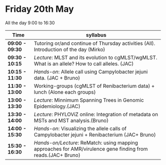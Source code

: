 # Friday 20th May 


All the day 9:00 to 16:30

Time | syllabus
-----| --------
**09:00 - 09:30** | Tutoring or/and continue of Thursday activities (All). Introduction of the day (Mirko)
**09:30 - 10:15** | *Lecture*: MLST and its evolution to cgMLST/wgMLST. What is an allele? How to call alleles. (JAC)
**10:15 - 11:30** | *Hands-on*: Allele call using Campylobacter jejuni data. (JAC + Bruno)
**11:30 - 13:00** | Working-groups (cgMLST of Renibacterium data) + lunch (Alone each groups)
**13:00 - 13:30** | *Lecture*: Minnimum Spanning Trees in Genomic Epidemiology.(JAC)
**13:30 - 14:00** | *Lecture*: PHYLOViZ online: Integration of metadata on MSTs and MST analysis.(Bruno)
**14:00 - 15:30** | *Hands-on*: Visualizing the allele calls of Campylobacter jejuni + Renibacterium (JAC+ Bruno)
**15:30 - 16:30** | *Hands-on/Lecture*: ReMatch: using mapping approaches for AMR/virulence gene finding from reads.(JAC+ Bruno)
